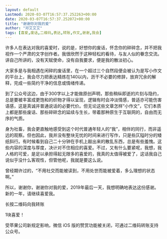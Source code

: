 ```yaml
---
layout: default
Lastmod: 2020-03-07T16:57:37.252263+00:00
date: 2020-03-07T16:57:37.252072+00:00
title: "谢谢你对我的爱"
author: "邓艾艾艾"
tags: [喜爱,废话,二维码,表达,转账,作文,谢谢,我会]
---
```


  

许多人在表达对我的喜爱时，说的是，好想你的废话，怀念你的碎碎念，并不把我视作一个严肃的文字创作者。我很欣然于这种轻松的看待，与友人似的眷念交流。讲自己所讲的，没有天赋使命，没有自我要求，便是我的散淡初心。

大家多是与我相遇在闲碎的废话里，在一个超过三个自然段便会被认为是写小作文的平台上，我会尽力把表达精炼在140以内，沥干不必要的修辞，放弃冗余的解释，完成一些简约干净的信息或情绪传递。

到了公众号这边，由于300字以上才能做原创声明，那些稍纵即逝的片刻与隐约，总是要被丰富成更饱和的织物才得以呈现，逻辑有时会冲淡情感，普适亦可能伤害语感，这是真诚并普通说话的必要代价。但无论这些文章怎样“小作文”，它们本质上都是那些废话、那些碎碎念的延续与生长，带着那种原生于互联网的，自由而无序的气质。

身为社畜，我会更直触地感受到这个时代普通年轻人的“我”，相伴的同行，而非遥远的观察。但也因此，我并没有整块无忧的时间来进行写作，只是些仄隘时分的矮纸斜行。有时候看到自己二十分钟在手机上敲出来的散乱东西，总是有些羞愧。这些内容的深度与厚度，决计对不住相应的喜爱。不过，又有什么要紧呢，我想，我人格的可爱，是足以承担得起无限多的喜爱的，我真的太值得被爱了，这话我自己说似乎没什么客观性，但管他呢，我就是要这么说。

曾经期许过的，“不用社交而能被读到，不用处世而能被爱着，多么理想的状态啊。”

所以，谢谢你，谢谢你对我的爱，2019年最后一天，我想明确地表达这份感谢。新的一年，请继续喜爱我。

长按二维码向我转账

1块喜爱！

受苹果公司新规定影响，微信 iOS 版的赞赏功能被关闭，可通过二维码转账支持公众号。


